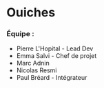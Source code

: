 # Ouiches

### Équipe : 
- Pierre L'Hopital - Lead Dev
- Emma Salvi - Chef de projet
- Marc Adnin
- Nicolas Resmi
- Paul Bréard - Intégrateur
